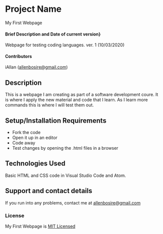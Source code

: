 # Project Name
My First Webpage
#### Brief Description and Date of current version}
Webpage for testing coding languages. ver. 1 (10/03/2020)
#### Contributors
iAllan (allenbosire@gmail.com)
## Description
This is a webpage I am creating as part of a software development coure. It is where I apply the new material and code that I learn. As I learn more commands this is where I will test them out. 
## Setup/Installation Requirements
* Fork the code
* Open it up in an editor
* Code away
* Test changes by opening the .html files in a browser
## Technologies Used
Basic HTML and CSS code in Visual Studio Code and Atom. 
## Support and contact details
If you run into any problems, contact me at allenbosire@gmail.com
### License
My First Webpage is [MIT Licensed](../blob/master/LICENSE)